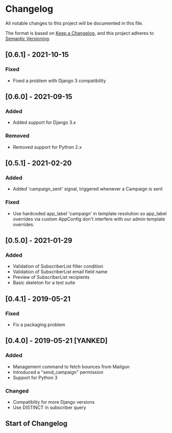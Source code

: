 # Changelog
All notable changes to this project will be documented in this file.

The format is based on [Keep a Changelog](https://keepachangelog.com/en/1.0.0/),
and this project adheres to [Semantic Versioning](https://semver.org/spec/v2.0.0.html).

## [0.6.1] - 2021-10-15
### Fixed
- Fixed a problem with Django 3 compatibility

## [0.6.0] - 2021-09-15
### Added
- Added support for Django 3.x

### Removed
- Removed support for Python 2.x

## [0.5.1] - 2021-02-20
### Added
- Added 'campaign_sent' signal, triggered whenever a Campaign is sent

### Fixed
- Use hardcoded app_label 'campaign' in template resolution so app_label overrides via custom AppConfig don't interfere with our admin template overrides.

## [0.5.0] - 2021-01-29
### Added
- Validation of SubscriberList filter condition
- Validation of SubscriberList email field name
- Preview of SubscriberList recipients
- Basic skeleton for a test suite

## [0.4.1] - 2019-05-21
### Fixed
- Fix a packaging problem

## [0.4.0] - 2019-05-21 [YANKED]
### Added
- Management command to fetch bounces from Mailgun
- Introduced a "send_campaign" permission
- Support for Python 3

### Changed
- Compatiblity for more Django versions
- Use DISTINCT in subscriber query

## Start of Changelog
